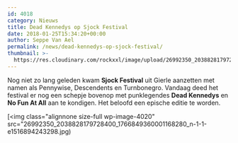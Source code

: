 ```yaml
---
id: 4018
category: Nieuws
title: Dead Kennedys op Sjock Festival
date: 2018-01-25T15:34:20+00:00
author: Seppe Van Ael
permalink: /news/dead-kennedys-op-sjock-festival/
thumbnail: >-
  https://res.cloudinary.com/rockxxl/image/upload/26992350_2038828179728400_1766849360001168280_n-1-1.jpg
---
```

Nog niet zo lang geleden kwam **Sjock Festival** uit Gierle aanzetten met namen als Pennywise, Descendents en Turnbonegro. Vandaag deed het festival er nog een schepje bovenop met punklegendes **Dead Kennedys** en **No Fun At All** aan te kondigen. Het beloofd een epische editie te worden.

[<img class="alignnone size-full wp-image-4020" src="26992350_2038828179728400_1766849360001168280_n-1-1-e1516894243298.jpg)